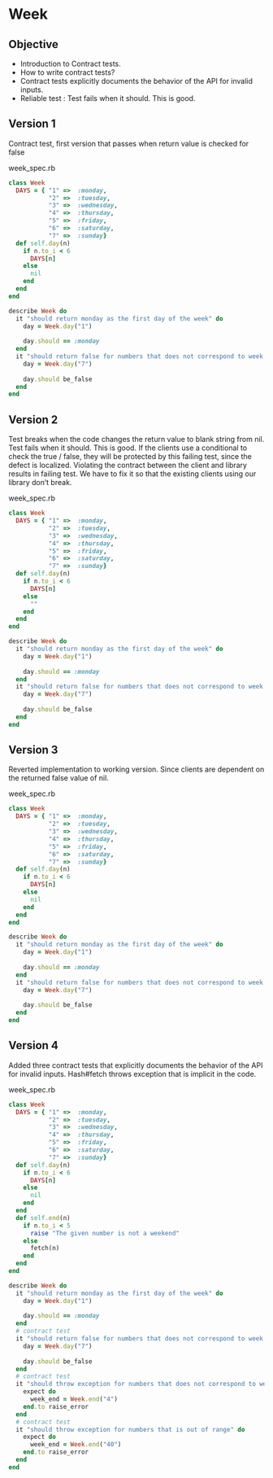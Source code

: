 # Week #

## Objective ##

- Introduction to Contract tests. 
- How to write contract tests? 
- Contract tests explicitly documents the behavior of the API for invalid inputs.
- Reliable test : Test fails when it should. This is good.

## Version 1 ##

Contract test, first version that passes when return value is checked for false

week_spec.rb

```ruby
class Week
  DAYS = { "1" =>  :monday, 
           "2" =>  :tuesday, 
           "3" =>  :wednesday, 
           "4" =>  :thursday, 
           "5" =>  :friday,
           "6" =>  :saturday,
           "7" =>  :sunday}
  def self.day(n)
    if n.to_i < 6
      DAYS[n] 
    else
      nil
    end
  end
end

describe Week do
  it "should return monday as the first day of the week" do
    day = Week.day("1")
    
    day.should == :monday
  end
  it "should return false for numbers that does not correspond to week day" do
    day = Week.day("7")
    
    day.should be_false
  end
end
```

## Version 2 ##

Test breaks when the code changes the return value to blank string from nil. Test fails when it should. This is good. If the clients use a conditional to check the true / false, they will be protected by this failing test, since the defect is localized. Violating the contract between the client and library results in failing test. We have to fix it so that the existing clients using our library don’t break.

week_spec.rb

```ruby
class Week
  DAYS = { "1" =>  :monday, 
           "2" =>  :tuesday, 
           "3" =>  :wednesday, 
           "4" =>  :thursday, 
           "5" =>  :friday,
           "6" =>  :saturday,
           "7" =>  :sunday}
  def self.day(n)
    if n.to_i < 6
      DAYS[n] 
    else
      ""
    end
  end
end

describe Week do
  it "should return monday as the first day of the week" do
    day = Week.day("1")
    
    day.should == :monday
  end
  it "should return false for numbers that does not correspond to week day" do
    day = Week.day("7")
    
    day.should be_false
  end
end
```

## Version 3 ##

Reverted implementation to working version. Since clients are dependent on the returned false value of nil.

week_spec.rb

```ruby
class Week
  DAYS = { "1" =>  :monday, 
           "2" =>  :tuesday, 
           "3" =>  :wednesday, 
           "4" =>  :thursday, 
           "5" =>  :friday,
           "6" =>  :saturday,
           "7" =>  :sunday}
  def self.day(n)
    if n.to_i < 6
      DAYS[n] 
    else
      nil
    end
  end
end

describe Week do  
  it "should return monday as the first day of the week" do
    day = Week.day("1")
    
    day.should == :monday
  end
  it "should return false for numbers that does not correspond to week day" do
    day = Week.day("7")
    
    day.should be_false
  end
end
```

## Version 4 ##

Added three contract tests that explicitly documents the behavior of the API for invalid inputs. Hash#fetch throws exception that is implicit in the code.

week_spec.rb

```ruby
class Week
  DAYS = { "1" =>  :monday, 
           "2" =>  :tuesday, 
           "3" =>  :wednesday, 
           "4" =>  :thursday, 
           "5" =>  :friday,
           "6" =>  :saturday,
           "7" =>  :sunday}
  def self.day(n)
    if n.to_i < 6
      DAYS[n] 
    else
      nil
    end
  end
  def self.end(n)
    if n.to_i < 5
      raise "The given number is not a weekend"
    else
      fetch(n)
    end
  end
end

describe Week do
  it "should return monday as the first day of the week" do
    day = Week.day("1")
    
    day.should == :monday
  end
  # contract test
  it "should return false for numbers that does not correspond to week day" do
    day = Week.day("7")
    
    day.should be_false
  end
  # contract test  
  it "should throw exception for numbers that does not correspond to week end" do
    expect do
      week_end = Week.end("4")
    end.to raise_error
  end
  # contract test
  it "should throw exception for numbers that is out of range" do
    expect do
      week_end = Week.end("40")
    end.to raise_error    
  end
end
```
